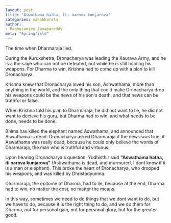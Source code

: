 ```yaml
---
layout: post
title: "Aswathama hatha, iti narova kunjarova"
categories: mahabharata
author:
- Raghuramjee Janapareddy
meta: "Springfield"
---
```


The time when Dharmaraja lied.  

During the Kurukshetra, Dronacharya was leading the Kaurava Army, and he is a the sage who can not be defeated, not while he is still holding his weapons. For Dharma to win, Krishna had to come up with a plan to kill Dronacharya.  

Krishna knew that Dronacharya loved his son, Ashwathama, more than anything in the world, and the only thing that could make Dronacharya drop his weapons could be the news of his son's death, and that news can be truthful or false.

When Krishna told his plan to Dharmaraja, he did not want to lie, he did not want to decieve his guru, but Dharma had to win, and what needs to be done, needs to be done.  

Bhima has killed the elephant named Aswathama, and announced that Aswathama is dead. Dronacharya asked Dharmaraja if the news was true, if Aswathama was really dead, because he could only believe the words of Dharmaraja, the man who is truthful and virtuous.  

Upon hearing Dronacharya's question, Yudhisthir said **"Aswathama hatha, iti narova kunjarova"** (Ashwathama is dead, and murmured, I dont know if it is a man or elephant). This broke the heart of Dronacharya, who dropped his weapons, and was killed by Dhristadyumna.  

Dharmaraja, the epitome of Dharma, had to lie, because at the end, Dharma had to win, no matter the cost, no matter the means.  

In this way, sometimes we need to do things that we dont want to do, but we have to do, because it is the right thing to do, and we do them for Dharma, not for personal gain, not for personal glory, but for the greater good.